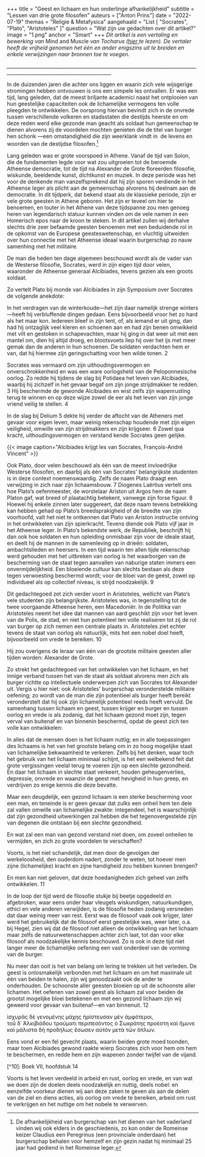 +++
title = "Geest en lichaam en hun onderlinge afhankelijkheid"
subtitle = "Lessen van drie grote filosofen"
auteurs = ["Anton Prins"]
date = "2022-07-19"
themas = "Religie & Metafysica"
aangehaald = "List [ \"Socrates\", \"Plato\", \"Aristoteles\" ]"
question = "Wat zijn uw gedachten over dit artikel?"
image = "1.png"
anchor = "Smart"
+++
*Dit artikel is een vertaling en bewerking van* Mind and Muscle *van Tocharus ([hier ](https://tocharus.substack.com/p/mind-and-muscle)te lezen). De vertaler heeft de vrijheid genomen het één en ander enigszins uit te breiden en enkele verwijzingen naar bronnen toe te voegen.*

*\_\_\_\_\_\_\_\_\_\_\_\_\_\_\_\_\_\_\_\_\_\_\_\_\_\_\_\_\_\_\_\_\_\_\_\_\_\_\_\_\_\_\_\_\_\_\_\_\_\_\_\_\_\_\_\_\_\_\_\_\_\_\_\_\_\_\_\_\_\_\_\_\_\_\_\_\_\_\_\_\_\_\_\_\_\_\_\_\_\_\_\_\_\_\_\_\_\_\_\_\_\_\_\_\_\_\_\_\_\_\_\_\_\_\_\_\_\_\_\__*

In de duizenden jaren die achter ons liggen en waarin zich vele wijsgerige stromingen hebben ontvouwen is ons een simpele les ontvallen. Er was een tijd, lang geleden, dat de meest briljante academici naast het ontplooien van hun geestelijke capaciteiten ook de lichamelijke vermogens ten volle pleegden te ontwikkelen. De oorsprong hiervan bevindt zich in de onvrede tussen verschillende volkeren en stadsstaten die destijds heerste en om deze reden werd elke gezonde man geacht als soldaat hun gemeenschap te dienen alvorens zij de voordelen mochten genieten die de titel van burger hen schonk —een omstandigheid die zijn weerklank vindt in  de levens en woorden van de destijdse filosofen.[^1]

Lang geleden was er grote voorspoed in Athene. Vanaf de tijd van Solon, die de fundamenten legde voor wat zou uitgroeien tot de beroemde Atheense democratie, tot de tijd na Alexander de Grote floreerden filosofie, wiskunde, beeldende kunst, dichtkunst en muziek. In deze periode was het voor de denkende man vanzelfsprekend dat hij zijn sporen verdiende in het Atheense leger als plicht aan de gemeenschap alvorens hij deelnam aan de democratie. In dit tijdperk, dat bekend staat als de klassieke periode, zijn er vele grote geesten in Athene geboren. Het zijn er teveel om hier te benoemen, en louter in het Athene van deze tijdspanne zou men genoeg heren van legendarisch statuur kunnen vinden om de vele namen in een Homerisch epos naar de kroon te steken. In dit artikel zullen wij derhalve slechts drie zeer befaamde geesten benoemen met een beduidende rol in de opkomst van de Europese geesteswetenschap, en vluchtig uitweiden over hun connectie met het Atheense ideaal waarin burgerschap zo nauw samenhing met het militaire. 

De man die heden ten dage algemeen beschouwd wordt als de vader van de Westerse filosofie, Socrates, werd in zijn eigen tijd door velen, waaronder de Atheense generaal Alcibiades, tevens gezien als een groots soldaat. 

Zo vertelt Plato bij monde van Alcibiades in zijn Symposium over Socrates de volgende anekdote:

In het verdragen van de winterkoude—het zijn daar namelijk strenge winters—heeft hij verbluffende dingen gedaan. Eens bijvoorbeeld vroor het zo hard als het maar kon. Iedereen bleef in zijn tent, of, als iemand er uit ging, dan had hij ontzaglijk veel kleren en schoenen aan en had zijn benen omwikkeld met vilt en gestoken in schapevachten, maar hij ging in dat weer uit met een mantel om, dien hij altijd droeg, en blootsvoets liep hij over het ijs met meer gemak dan de anderen in hun schoenen. De soldaten verdachten hem er van, dat hij hiermee zijn geringschatting voor hen wilde tonen. 2

Socrates was vermaard om zijn uithoudingsvermogen en onverschrokkenheid en was een ware oorlogsheld van de Peloponnesische oorlog. Zo redde hij tijdens de slag bij Potidaea het leven van Alcibiades, waarbij hij zichzelf in het gevaar begaf om zijn jonge strijdmakker te redden. 3 Hij beschermde de gewonde Alcibiades en wist zelfs zijn wapenrusting terug te winnen en op deze wijze zowel de eer als het leven van zijn jonge vriend veilig te stellen. 4

In de slag bij Delium 5 dekte hij verder de aftocht van de Atheners met gevaar voor eigen leven, maar weinig rekenschap houdende met zijn eigen veiligheid, omwille van zijn strijdmakkers en zijn krijgseer. 6 Zowel qua kracht, uithoudingsvermogen en verstand kende Socrates geen gelijke.

{{< image caption="Alcibiades krijgt les van Socrates, François-André Vincent" >}}

Ook Plato, door velen beschouwd als één van de meest invloedrijke Westerse filosofen, en daarbij als één van Socrates' belangrijkste studenten is in deze context noemenswaardig. Zelfs de naam Plato draagt een verwijzing in zich naar zijn lichaamsbouw. 7 Diogenes Laërtius vertelt ons hoe Plato‘s oefenmeester, de worstelaar Ariston uit Argos hem de naam Platon gaf, wat breed of plaatachtig betekent, vanwege zijn forse figuur. 8 Hoewel hij enkele zinnen later suggereert, dat deze naam tevens betrekking kan hebben gehad op Plato‘s breedsprakigheid of de breedte van zijn voorhoofd, valt het niet te ontkennen dat Plato van Ariston instructie ontving in het ontwikkelen van zijn spierkracht. Tevens diende ook Plato vijf jaar in het Atheense leger. In Plato‘s bekendste werk, de Republiek, beschrijft hij dan ook hoe soldaten en hun opleiding onmisbaar zijn voor de ideale staat, en deelt hij de mannen in de samenleving op in drieën: soldaten, ambachtslieden en heersers. In een tijd waarin ten allen tijde rekenschap werd gehouden met het uitbreken van oorlog is het waarborgen van de bescherming van de staat tegen aanvallen van naburige staten immers een onvermijdelijkheid. Een bloeiende cultuur kan slechts bestaan als deze tegen verwoesting beschermd wordt; voor de bloei van de geest, zowel op individueel als op collectief niveau, is strijd noodzakelijk. 9 

Dit gedachtegoed zet zich verder voort in Aristoteles, wellicht van Plato‘s vele studenten zijn belangrijkste. Aristoteles was, in tegenstelling tot de twee voorgaande Atheense heren, een Macedoniër. In de Politika van Aristoteles neemt het idee dat mannen van aard geschikt zijn voor het leven van de Polis, de stad, en niet hun potentieel ten volle realiseren tot zij de rol van burger op zich nemen een centrale plaats in. Aristoteles ziet echter tevens de staat van oorlog als natuurlijk, mits het een nobel doel heeft, bijvoorbeeld om vrede te bereiken. 10

Hij zou overigens de leraar van één van de grootste militaire geesten aller tijden worden: Alexander de Grote. 

Zo strekt het gedachtegoed van het ontwikkelen van het lichaam, en het innige verband tussen het van de staat als soldaat alvorens men zich als burger richtte op intellectuele onderwerpen zich van Socrates tot Alexander uit. Vergis u hier niet: ook Aristoteles' burgerschap veronderstelde militaire oefening; zo wordt van de man die zijn potentieel als burger heeft bereikt veronderstelt dat hij ook zijn lichamelijk potentieel reeds heeft vervuld. De samenhang tussen lichaam en geest, tussen krijger en burger en tussen oorlog en vrede is als zodanig, dat het lichaam gezond moet zijn, tegen verval van buitenaf en van binnenin beschermd, opdat de geest zich ten volle kan ontwikkelen:

In alles dat de mensen doen is het lichaam nuttig; en in alle toepassingen des lichaams is het van het grootste belang om in zo hoog mogelijke staat van lichamelijke bekwaamheid te verkeren. Zelfs bij het denken, waar toch het gebruik van het lichaam minimaal schijnt, is het een welbekend feit dat grote vergissingen veelal terug te voeren zijn op een slechte gezondheid. En daar het lichaam in slechte staat verkeert, houden geheugenverlies, depressie, onvrede en waanzin de geest met hevigheid in hun greep, en verdrijven zo enige kennis die deze bevatte.

Maar een deugdelijk, een gezond lichaam is een sterke bescherming voor een man, en teneinde is er geen gevaar dat zulks een onheil hem ten dele zal vallen omwille van lichamelijke zwakte: integendeel, het is waarschijnlijk dat zijn gezondheid uitwerkingen zal hebben die het tegenovergestelde zijn van degenen die ontstaan bij een slechte gezondheid.

En wat zal een man van gezond verstand niet doen, om zoveel onheilen te vermijden, en zich zo grote voordelen te verschaffen?

Voorts, is het niet schandelijk, dat men door de gevolgen der werkeloosheid, den ouderdom nadert, zonder te weten, tot hoever men zijne (lichamelijke) kracht en zijne handigheid zou hebben kunnen brengen?

En men kan niet geloven, dat deze hoedanigheden zich geheel van zelfs ontwikkelen. 11

In de loop der tijd werd de filosofie stukje bij beetje opgedeeld en afgebroken, waar eens onder haar vleugels wiskundigen, natuurkundigen, ethici en vele anderen verwijlden, is de filosofie heden zodanig versneden dat daar weinig meer van rest. Eerst was de filosoof vaak ook krijger, later werd het gebruikelijk dat de filosoof eerst geestelijke was, weer later, o.a. bij Hegel, zien wij dat de filosoof niet alleen de ontwikkeling van het lichaam maar zelfs de natuurwetenschappen achter zich laat, tot dan voor elke filosoof als noodzakelijke kennis beschouwd. Zo is ook in deze tijd niet langer meer de lichamelijke oefening een vast onderdeel van de vorming van de burger.

Nu meer dan ooit is het van belang om lering te trekken uit het verleden. De geest is onlosmakelijk verbonden met het lichaam en om het maximale uit één van beiden te halen, zijn wij genoodzaakt ook de ander te onderhouden. De schoonste aller geesten bloeien op uit de schoonste aller lichamen. Het oefenen van zowel geest als lichaam zal voor beiden de grootst mogelijke bloei betekenen en met een gezond lichaam zijn wij geweerd voor gevaar van buitenaf—en van binnenuit. 12

[^1]: De afhankelijkheid van burgerschap van het dienen van het vaderland vinden wij ook elders in de geschiedenis, zo kon onder de Romeinse keizer Claudius een Peregrinus (een provinciale onderdaan) het burgerschap behalen voor hemzelf en zijn gezin nadat hij minimaal 25 jaar had gediend in het Romeinse leger.

[^2]: Plato, Symposium, vertaling Dr. B.H. Bal, 1953

[^3]: Slag bij Potidaea, 432 v.C.

[^4]: Plutarchus, *Βίοι Παράλληλοι* (*Parallele levens*), Alcibiades:

ἰσχυρᾶς δὲ γενομένης μάχης ἠρίστευσαν μὲν ἀμφότεροι, τοῦ δ᾽ Ἀλκιβιάδου τραύματι περιπεσόντος ὁ Σωκράτης προέστη καὶ ἤμυνε καὶ μάλιστα δὴ προδήλως ἔσωσεν αὐτὸν μετὰ τῶν ὅπλων.

Eens vond er een fel gevecht plaats, waarin beiden grote moed toonden, maar toen Alcibiades gewond raakte wierp Socrates zich voor hem om hem te beschermen, en redde hem en zijn wapenen zonder twijfel van de vijand.

[^5]: Slag bij Delium, 424 v.C.

[^6]: Strabo vertelt in zijn Γεωγραφικά (Geographika) hoe Socrates Xenophon, die van zijn paard was gevallen tijdens de betreffende aftocht, op zijn schouders nam en hem vele stadiën droeg terug naar het fort van de Atheners.

[^7]: Plato was vernoemd naar zijn grootvader, Aristocles, dit was dan ook de echte naam van deze beroemde filosoof. πλατὺς betekent breed of wijd.

[^8]: Diogenes Laërtius, Βίοι καὶ γνῶμαι τῶν ἐν φιλοσοφίᾳ εὐδοκιμησάντων (Leven en leer van beroemde filosofen), B. III

[^9]: Zie betreffende dit onderwerp ook het artikel [Civitas en civilisatie](https://reactionair.nl/artikelen/civitas-en-civilisatie).

[](https://reactionair.nl/artikelen/civitas-en-civilisatie/)[^10]: Boek VII, hoofdstuk 14

Voorts is het leven verdeeld in arbeid en rust, oorlog en vrede, en van wat we doen zijn de doelen deels noodzakelijk en nuttig, deels nobel: en eenzelfde voorkeur dienen wij aan deze zaken te geven als aan de delen van de ziel en diens acties, als oorlog om vrede te bereiken, arbeid om rust te verkrijgen en het nuttige om het nobele te verwerven.

[^11]: Xenophon, Ἀπομνημονεύματα Σωκράτους (Herinneringen aan Socrates), Boek III, hoofdstuk 12

[^12]: De oplettende lezer zal het niet ontgaan dat dit toepasbaar is zowel op het individuele lichaam, als op het lichaam van de samenleving. Deze is heden ten dage sterk onderling verdeeld, daar het haar ontbreekt aan innerlijke kracht.